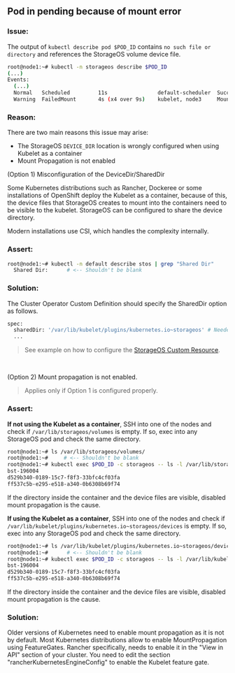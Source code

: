 ## Pod in pending because of mount error

### Issue:

The output of `kubectl describe pod $POD_ID` contains `no such file or
directory` and references the StorageOS volume device file.

```bash
root@node1:~# kubectl -n storageos describe $POD_ID
(...)
Events:
  (...)
  Normal   Scheduled         11s                default-scheduler  Successfully assigned default/d1 to node3
  Warning  FailedMount       4s (x4 over 9s)    kubelet, node3     MountVolume.SetUp failed for volume "pvc-f2a49198-c00c-11e8-ba01-0800278dc04d" : stat /var/lib/storageos/volumes/d9df3549-26c0-4cfc-62b4-724b443069a1: no such file or directory
```

### Reason:

There are two main reasons this issue may arise:
- The StorageOS `DEVICE_DIR` location is wrongly configured when using Kubelet
  as a container
- Mount Propagation is not enabled


(Option 1) Misconfiguration of the DeviceDir/SharedDir

Some Kubernetes distributions such as Rancher, Dockeree or some installations
of OpenShift deploy the Kubelet as a container, because of this, the device
files that StorageOS creates to mount into the containers need to be visible to
the kubelet. StorageOS can be configured to share the device directory.

Modern installations use CSI, which handles the complexity internally.

### Assert:

```bash
root@node1:~# kubectl -n default describe stos | grep "Shared Dir"
  Shared Dir:      # <-- Shouldn't be blank
```

### Solution:

The Cluster Operator Custom Definition should specify the SharedDir option as follows.

```bash
spec:
  sharedDir: '/var/lib/kubelet/plugins/kubernetes.io~storageos' # Needed when Kubelet as a container
  ...
```

> See example on how to configure the [StorageOS Custom
> Resource](/docs/reference/cluster-operator/examples/#specifying-a-shared-directory-for-use-with-kubelet-as-a-container).

&nbsp; <!-- this is a blank line -->

(Option 2) Mount propagation is not enabled.

> Applies only if Option 1 is configured properly.

### Assert:

**If not using the Kubelet as a container**, SSH into one of the nodes and check if
`/var/lib/storageos/volumes` is empty. If so, exec into any StorageOS pod and
check the same directory.

```bash
root@node1:~# ls /var/lib/storageos/volumes/
root@node1:~#     # <-- Shouldn't be blank
root@node1:~# kubectl exec $POD_ID -c storageos -- ls -l /var/lib/storageos/volumes
bst-196004
d529b340-0189-15c7-f8f3-33bfc4cf03fa
ff537c5b-e295-e518-a340-0b6308b69f74
```

If the directory inside the container and the device files are visible,
disabled mount propagation is the cause.


**If using the Kubelet as a container**, SSH into one of the nodes and check if
`/var/lib/kubelet/plugins/kubernetes.io~storageos/devices` is empty. If
so, exec into any StorageOS pod and check the same directory.

```bash
root@node1:~# ls /var/lib/kubelet/plugins/kubernetes.io~storageos/devices
root@node1:~#      # <-- Shouldn't be blank
root@node1:~# kubectl exec $POD_ID -c storageos -- ls -l /var/lib/kubelet/plugins/kubernetes.io~storageos/devices
bst-196004
d529b340-0189-15c7-f8f3-33bfc4cf03fa
ff537c5b-e295-e518-a340-0b6308b69f74
```

If the directory inside the container and the device files are visible,
disabled mount propagation is the cause.


### Solution:

Older versions of Kubernetes need to enable mount propagation as it is not by default. 
Most Kubernetes distributions allow to enable MountPropagation using
FeatureGates. Rancher specifically, needs to enable it in the "View in
API" section of your cluster. You need to edit the section
"rancherKubernetesEngineConfig" to enable the Kubelet feature gate.

